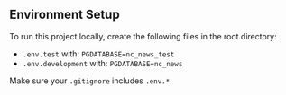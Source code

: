## Environment Setup

To run this project locally, create the following files in the root directory:

- `.env.test` with: `PGDATABASE=nc_news_test`
- `.env.development` with: `PGDATABASE=nc_news`

Make sure your `.gitignore` includes `.env.*`